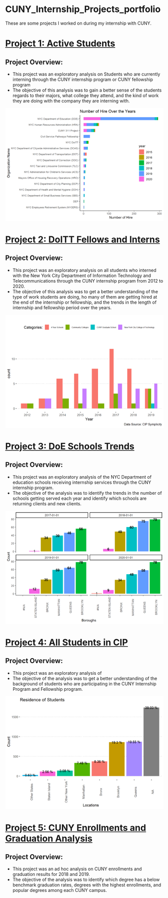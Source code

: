 # CUNY_Internship_Projects_portfolio
These are some projects I worked on during my internship with CUNY.

# [Project 1: Active Students](https://github.com/Fechar123/Internship_Projects/blob/master/Active%20Students.ipynb)
## Project Overview:
-  This project was an exploratory analysis on Students who are currently interning through the CUNY 
   internship program or CUNY fellowship program
-  The objective of this analysis was to gain a better sense of the students regards to their majors, what college they attend, and the kind of work they are doing with the      company they are interning with.


![](https://github.com/Fechar123/image/blob/master/active.png)



# [Project 2: DoITT Fellows and Interns](https://github.com/Fechar123/Internship_Projects/blob/master/DoITT%20Fellows%20and%20Interns%20.ipynb) 
## Project Overview:
- This project was an exploratory analysis on all students who interned with the New York City Department of Information Technology and Telecommunications through the CUNY     internship program from 2012 to 2020.   
- The objective of this analysis was to get a better understanding of the type of work students are doing, ho many of them are getting hired at the end of the internship or     fellowship, and the trends in the length of internship and fellowship period over the years.


![](https://github.com/Fechar123/image/blob/master/doitt.png)



# [Project 3: DoE Schools Trends](https://github.com/Fechar123/Internship_Projects/blob/master/DoE%20Schools%20Trends%20.ipynb)
## Project Overview:
- This project was an exploratory analysis of the NYC Department of education schools receiving internship services through the CUNY internship program.
- The objective of the analysis was to identify the trends in the number of schools getting served each year and identify which schools are returning clients and new clients. 

![](https://github.com/Fechar123/image/blob/master/shools.png)



# [Project 4: All Students in CIP](https://github.com/Fechar123/Internship_Projects/blob/master/All%20Students%20in%20CIP.ipynb)
## Project Overview:
- This project was an exploratory analysis of
- The objective of the analysis was to get a better understanding of the background of students who are participating in the CUNY Internship 
  Program and Fellowship program.  

![](https://github.com/Fechar123/image/blob/master/all.png)


# [Project 5: CUNY Enrollments and Graduation Analysis](https://github.com/Fechar123/CUNY_Internship_Projects/edit/master/README.md)
## Project Overview:
- This project was an ad hoc analysis on CUNY enrollments and graduation results for 2018 and 2019.
- The objective of the analysis was to identify which degree has a below benchmark graduation rates, degrees with the highest enrollments, 
  and popular degrees among each CUNY campus.
